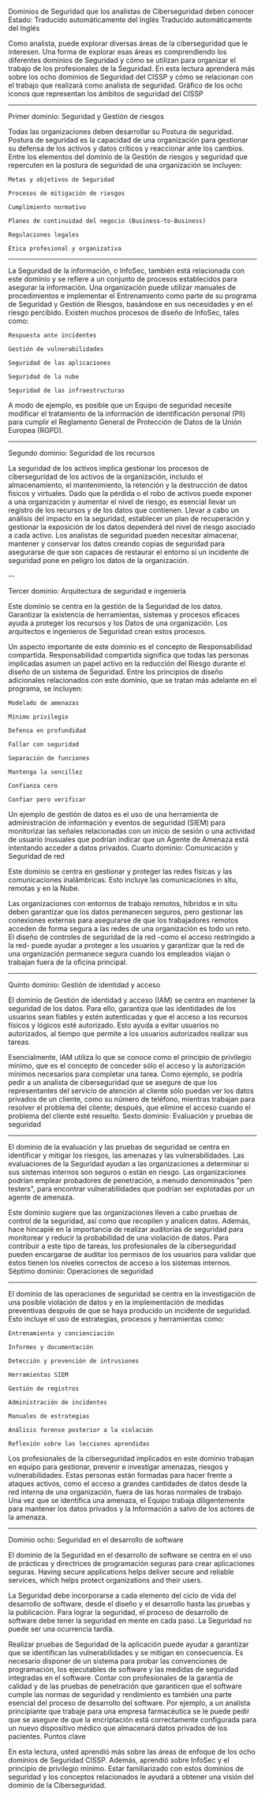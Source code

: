 Dominios de Seguridad que los analistas de Ciberseguridad deben conocer
Estado: Traducido automáticamente del Inglés
Traducido automáticamente del Inglés

Como analista, puede explorar diversas áreas de la ciberseguridad que le interesen. Una forma de explorar esas áreas es comprendiendo los diferentes dominios de Seguridad y cómo se utilizan para organizar el trabajo de los profesionales de la Seguridad. En esta lectura aprenderá más sobre los ocho dominios de Seguridad del CISSP y cómo se relacionan con el trabajo que realizará como analista de seguridad. 
Gráfico de los ocho iconos que representan los ámbitos de seguridad del CISSP


---


Primer dominio: Seguridad y Gestión de riesgos

Todas las organizaciones deben desarrollar su Postura de seguridad. Postura de seguridad es la capacidad de una organización para gestionar su defensa de los activos y datos críticos y reaccionar ante los cambios. Entre los elementos del dominio de la Gestión de riesgos y seguridad que repercuten en la postura de seguridad de una organización se incluyen:

    Metas y objetivos de Seguridad

    Procesos de mitigación de riesgos

    Cumplimiento normativo

    Planes de continuidad del negocio (Business-to-Business)

    Regulaciones legales

    Ética profesional y organizativa



---


La Seguridad de la información, o InfoSec, también está relacionada con este dominio y se refiere a un conjunto de procesos establecidos para asegurar la información. Una organización puede utilizar manuales de procedimientos e implementar el Entrenamiento como parte de su programa de Seguridad y Gestión de Riesgos, basándose en sus necesidades y en el riesgo percibido. Existen muchos procesos de diseño de InfoSec, tales como:

    Respuesta ante incidentes

    Gestión de vulnerabilidades

    Seguridad de las aplicaciones

    Seguridad de la nube

    Seguridad de las infraestructuras

A modo de ejemplo, es posible que un Equipo de seguridad necesite modificar el tratamiento de la información de identificación personal (PII) para cumplir el Reglamento General de Protección de Datos de la Unión Europea (RGPD).

---


Segundo dominio: Seguridad de los recursos

La seguridad de los activos implica gestionar los procesos de ciberseguridad de los activos de la organización, incluido el almacenamiento, el mantenimiento, la retención y la destrucción de datos físicos y virtuales. Dado que la pérdida o el robo de activos puede exponer a una organización y aumentar el nivel de riesgo, es esencial llevar un registro de los recursos y de los datos que contienen. Llevar a cabo un análisis del impacto en la seguridad, establecer un plan de recuperación y gestionar la exposición de los datos dependerá del nivel de riesgo asociado a cada activo. Los analistas de seguridad pueden necesitar almacenar, mantener y conservar los datos creando copias de seguridad para asegurarse de que son capaces de restaurar el entorno si un incidente de seguridad pone en peligro los datos de la organización.


--


Tercer dominio: Arquitectura de seguridad e ingeniería

Este dominio se centra en la gestión de la Seguridad de los datos. Garantizar la existencia de herramientas, sistemas y procesos eficaces ayuda a proteger los recursos y los Datos de una organización. Los arquitectos e ingenieros de Seguridad crean estos procesos.

Un aspecto importante de este dominio es el concepto de Responsabilidad compartida. Responsabilidad compartida significa que todas las personas implicadas asumen un papel activo en la reducción del Riesgo durante el diseño de un sistema de Seguridad. Entre los principios de diseño adicionales relacionados con este dominio, que se tratan más adelante en el programa, se incluyen:

    Modelado de amenazas

    Mínimo privilegio

    Defensa en profundidad

    Fallar con seguridad

    Separación de funciones

    Mantenga la sencillez

    Confianza cero

    Confiar pero verificar

Un ejemplo de gestión de datos es el uso de una herramienta de administración de información y eventos de seguridad (SIEM) para monitorizar las señales relacionadas con un inicio de sesión o una actividad de usuario inusuales que podrían indicar que un Agente de Amenaza está intentando acceder a datos privados.
Cuarto dominio: Comunicación y Seguridad de red

Este dominio se centra en gestionar y proteger las redes físicas y las comunicaciones inalámbricas. Esto incluye las comunicaciones in situ, remotas y en la Nube.

Las organizaciones con entornos de trabajo remotos, híbridos e in situ deben garantizar que los datos permanecen seguros, pero gestionar las conexiones externas para asegurarse de que los trabajadores remotos acceden de forma segura a las redes de una organización es todo un reto. El diseño de controles de seguridad de la red -como el acceso restringido a la red- puede ayudar a proteger a los usuarios y garantizar que la red de una organización permanece segura cuando los empleados viajan o trabajan fuera de la oficina principal. 


---


Quinto dominio: Gestión de identidad y acceso

El dominio de Gestión de identidad y acceso (IAM) se centra en mantener la seguridad de los datos. Para ello, garantiza que las identidades de los usuarios sean fiables y estén autenticadas y que el acceso a los recursos físicos y lógicos esté autorizado. Esto ayuda a evitar usuarios no autorizados, al tiempo que permite a los usuarios autorizados realizar sus tareas.

Esencialmente, IAM utiliza lo que se conoce como el principio de privilegio mínimo, que es el concepto de conceder sólo el acceso y la autorización mínimos necesarios para completar una tarea. Como ejemplo, se podría pedir a un analista de ciberseguridad que se asegure de que los representantes del servicio de atención al cliente sólo puedan ver los datos privados de un cliente, como su número de teléfono, mientras trabajan para resolver el problema del cliente; después, que elimine el acceso cuando el problema del cliente esté resuelto.
Sexto dominio: Evaluación y pruebas de seguridad


---

El dominio de la evaluación y las pruebas de seguridad se centra en identificar y mitigar los riesgos, las amenazas y las vulnerabilidades. Las evaluaciones de la Seguridad ayudan a las organizaciones a determinar si sus sistemas internos son seguros o están en riesgo. Las organizaciones podrían emplear probadores de penetración, a menudo denominados "pen testers", para encontrar vulnerabilidades que podrían ser explotadas por un agente de amenaza.

Este dominio sugiere que las organizaciones lleven a cabo pruebas de control de la seguridad, así como que recopilen y analicen datos. Además, hace hincapié en la importancia de realizar auditorías de seguridad para monitorear y reducir la probabilidad de una violación de datos. Para contribuir a este tipo de tareas, los profesionales de la ciberseguridad pueden encargarse de auditar los permisos de los usuarios para validar que éstos tienen los niveles correctos de acceso a los sistemas internos.
Séptimo dominio: Operaciones de seguridad


---

El dominio de las operaciones de seguridad se centra en la investigación de una posible violación de datos y en la implementación de medidas preventivas después de que se haya producido un incidente de seguridad. Esto incluye el uso de estrategias, procesos y herramientas como:

    Entrenamiento y concienciación

    Informes y documentación

    Detección y prevención de intrusiones

    Herramientas SIEM

    Gestión de registros

    Administración de incidentes

    Manuales de estrategias

    Análisis forense posterior a la violación

    Reflexión sobre las lecciones aprendidas

Los profesionales de la ciberseguridad implicados en este dominio trabajan en equipo para gestionar, prevenir e investigar amenazas, riesgos y vulnerabilidades. Estas personas están formadas para hacer frente a ataques activos, como el acceso a grandes cantidades de datos desde la red interna de una organización, fuera de las horas normales de trabajo. Una vez que se identifica una amenaza, el Equipo trabaja diligentemente para mantener los datos privados y la Información a salvo de los actores de la amenaza.

---

Dominio ocho: Seguridad en el desarrollo de software

El dominio de la Seguridad en el desarrollo de software se centra en el uso de prácticas y directrices de programación seguras para crear aplicaciones seguras. Having secure applications helps deliver secure and reliable services, which helps protect organizations and their users.

La Seguridad debe incorporarse a cada elemento del ciclo de vida del desarrollo de software, desde el diseño y el desarrollo hasta las pruebas y la publicación. Para lograr la seguridad, el proceso de desarrollo de software debe tener la seguridad en mente en cada paso. La Seguridad no puede ser una ocurrencia tardía.

Realizar pruebas de Seguridad de la aplicación puede ayudar a garantizar que se identifican las vulnerabilidades y se mitigan en consecuencia. Es necesario disponer de un sistema para probar las convenciones de programación, los ejecutables de software y las medidas de seguridad integradas en el software. Contar con profesionales de la garantía de calidad y de las pruebas de penetración que garanticen que el software cumple las normas de seguridad y rendimiento es también una parte esencial del proceso de desarrollo del software. Por ejemplo, a un analista principiante que trabaje para una empresa farmacéutica se le puede pedir que se asegure de que la encriptación está correctamente configurada para un nuevo dispositivo médico que almacenará datos privados de los pacientes.
Puntos clave

En esta lectura, usted aprendió más sobre las áreas de enfoque de los ocho dominios de Seguridad CISSP. Además, aprendió sobre InfoSec y el principio de privilegio mínimo. Estar familiarizado con estos dominios de seguridad y los conceptos relacionados le ayudará a obtener una visión del dominio de la Ciberseguridad.